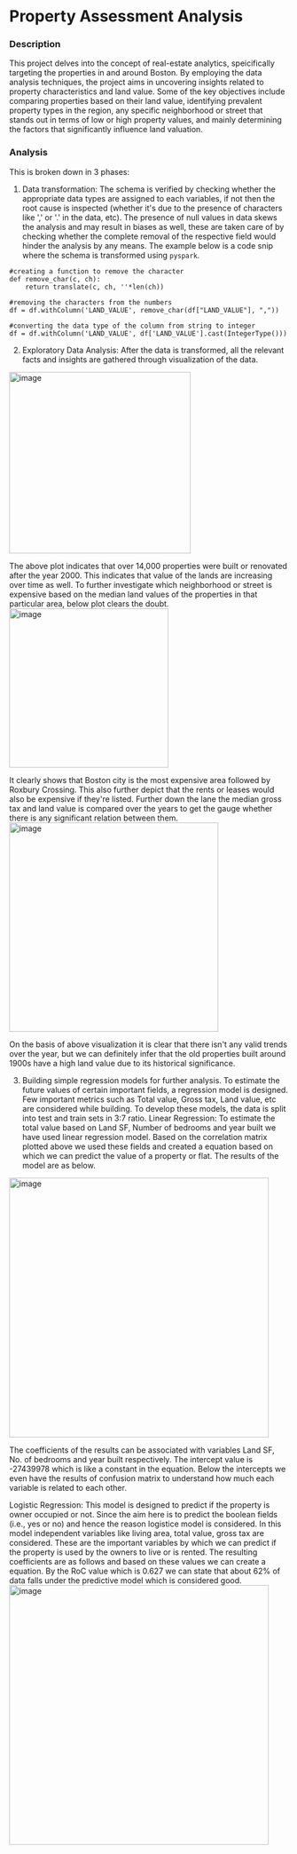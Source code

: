 # Property Assessment Analysis
### Description

This project delves into the concept of real-estate analytics, speicifically targeting the properties in and around Boston. By employing the data analysis techniques, the project aims in uncovering insights related to property characteristics and land value. Some of the key objectives include comparing properties based on their land value, identifying prevalent property types in the region, any specific neighborhood or street that stands out in terms of low or high property values, and mainly determining the factors that significantly influence land valuation.

### Analysis

This is broken down in 3 phases:
1. Data transformation: The schema is verified by checking whether the appropriate data types are assigned to each variables, if not then the root cause is inspected (whether it's due to the presence of characters like ',' or '.' in the data, etc). The presence of null values in data skews the analysis and may result in biases as well, these are taken care of by checking whether the complete removal of the respective field would hinder the analysis by any means. The example below is a code snip where the schema is transformed using `pyspark`.
```
#creating a function to remove the character
def remove_char(c, ch):
    return translate(c, ch, ''*len(ch))

#removing the characters from the numbers
df = df.withColumn('LAND_VALUE', remove_char(df["LAND_VALUE"], ","))

#converting the data type of the column from string to integer
df = df.withColumn('LAND_VALUE', df['LAND_VALUE'].cast(IntegerType()))
```

2. Exploratory Data Analysis: After the data is transformed, all the relevant facts and insights are gathered through visualization of the data.

<img width="327" alt="image" src="https://github.com/RonitinoR/Property-Assement-ANALYSIS/assets/126113058/9e5e8220-f44e-4bde-bd71-9604f43f2767">

The above plot indicates that over 14,000 properties were built or renovated after the year 2000. This indicates that value of the lands are increasing over time as well. 
To further investigate which neighborhood or street is expensive based on the median land values of the properties in that particular area, below plot clears the doubt.
<img width="287" alt="image" src="https://github.com/RonitinoR/Property-Assement-ANALYSIS/assets/126113058/0933fcc7-fa70-459c-991b-0a6f566bfa9e">

It clearly shows that Boston city is the most expensive area followed by Roxbury Crossing. This also further depict that the rents or leases would also be expensive if they're listed.
Further down the lane the median gross tax and land value is compared over the years to get the gauge whether there is any significant relation between them.
<img width="377" alt="image" src="https://github.com/RonitinoR/Property-Assement-ANALYSIS/assets/126113058/08de4841-aa99-4fe3-a189-b9f65690d96a">

On the basis of above visualization it is clear that there isn't any valid trends over the year, but we can definitely infer that the old properties built around 1900s have a high land value due to its historical significance.

3. Building simple regression models for further analysis.
To estimate the future values of certain important fields, a regression model is designed. Few important metrics such as Total value, Gross tax, Land value, etc are considered while building. To develop these models, the data is split into test and train sets in 3:7 ratio.
Linear Regression:
To estimate the total value based on Land SF, Number of bedrooms and year built we have used linear regression model. Based on the correlation matrix plotted above we used these fields and created a equation based on which we can predict the value of a property or flat. The results of the model are as below.
<img width="468" alt="image" src="https://github.com/RonitinoR/Property-Assement-ANALYSIS/assets/126113058/9a86fe43-0720-472b-8a57-ef2806f6a141">

The coefficients of the results can be associated with variables Land SF, No. of bedrooms and year built respectively. The intercept value is -27439978 which is like a constant in the equation. Below the intercepts we even have the results of confusion matrix to understand how much each variable is related to each other.

Logistic Regression:
This model is designed to predict if the property is owner occupied or not. Since the aim here is to predict the boolean fields (i.e., yes or no) and hence the reason logistice model is considered. In this model independent variables like living area, total value, gross tax are considered. These are the important variables by which we can predict if the property is used by the owners to live or is rented. The resulting coefficients are as follows and based on these values we can create a equation. By the RoC value which is 0.627 we can state that about 62% of data falls under the predictive model which is considered good.  
<img width="468" alt="image" src="https://github.com/RonitinoR/Property-Assement-ANALYSIS/assets/126113058/b2429bb2-d306-4851-8e07-3fda85b6c038">





